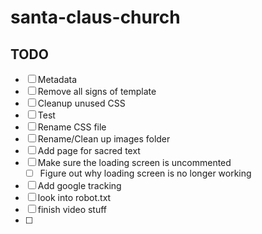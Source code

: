# santa-claus-church

## TODO

- [ ] Metadata
- [ ] Remove all signs of template
- [ ] Cleanup unused CSS
- [ ] Test
- [ ] Rename CSS file
- [ ] Rename/Clean up images folder
- [ ] Add page for sacred text
- [ ] Make sure the loading screen is uncommented
  - [ ] Figure out why loading screen is no longer working
- [ ] Add google tracking
- [ ] look into robot.txt
- [ ] finish video stuff
- [ ] 